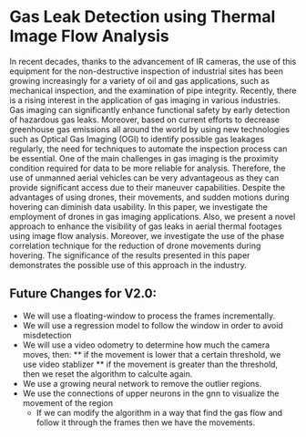 
# Gas Leak Detection using Thermal Image Flow Analysis

In recent decades, thanks to the advancement of IR cameras, the use of this equipment for the non-destructive inspection of industrial sites has been growing increasingly for a variety of oil and gas applications, such as mechanical inspection, and the examination of pipe integrity. Recently, there is a rising interest in the application of gas imaging in various industries. Gas imaging can significantly enhance functional safety by early detection of hazardous gas leaks. Moreover, based on current efforts to decrease greenhouse gas emissions all around the world by using new technologies such as Optical Gas Imaging (OGI) to identify possible gas leakages regularly, the need for techniques to automate the inspection process can be essential. One of the main challenges in gas imaging is the proximity condition required for data to be more reliable for analysis. Therefore, the use of unmanned aerial vehicles can be very advantageous as they can provide significant access due to their maneuver capabilities. Despite the advantages of using drones, their movements, and sudden motions during hovering can diminish data usability. In this paper, we investigate the employment of drones in gas imaging applications. Also, we present a novel approach to enhance the visibility of gas leaks in aerial thermal footages using image flow analysis. Moreover, we investigate the use of the phase correlation technique for the reduction of drone movements during hovering. The significance of the results presented in this paper demonstrates the possible use of this approach in the industry.

## Future Changes for V2.0:

* We will use a floating-window to process the frames incrementally.
* We will use a regression model to follow the window in order to avoid misdetection
* We will use a video odometry to determine how much the camera moves, then:
	** if the movement is lower that a certain threshold, we use video stablizer
	** if the movement is greater than the threshold, then we reset the algorithm to calculte again.
* We use a growing neural network to remove the outlier regions.
* We use the connections of upper neurons in the gnn to visualize the movement of the region
	* If we can modify the algorithm in a way that find the gas flow and follow it through the frames then we have the movements.

